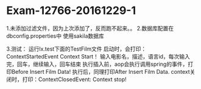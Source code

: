# Exam-12766-20161229-1
1.未添加过滤文件，因为上次添加了，反而跑不起来。。
2.数据库配置在dbconfig.properties中 使用sakila数据库

3.测试：
运行lx.test下面的TestFilm文件
启动时，会打印： ContextStartedEvent Context Start！
输入电影名，描述，语言id，每次输入完，回车，继续输入，回车结束
执行插入前，aop会执行调用spring的事件，打印Before Insert Film Data!
执行后，同理打印After Insert Film Data.
context关闭时，打印：ContextClosedEvent: Context stop!
